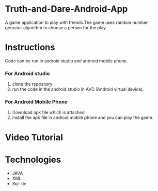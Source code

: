 # Truth-and-Dare-Android-App
 A game application to play with friends.The game uses random number genrator algorithm to choose a person for the play.

# Instructions
  Code can be run in android studio and android mobile phone.
  ### For Android studio 
   1. clone the repository
   2. run the code in the android studio in AVD (Android virtual device).
  ### For Android Mobile Phone  
   1. Download apk file which is attached
   2. Install the apk file in android mobile phone and you can play the game.
  
# Video Tutorial
    
# Technologies
 - JAVA
 - XML
 - Sql-lite
